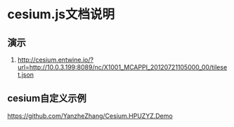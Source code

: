 # cesium.js文档说明

## 演示
1. http://cesium.entwine.io/?url=http://10.0.3.199:8089/nc/X1001_MCAPPI_20120721105000_00/tileset.json

## cesium自定义示例
https://github.com/YanzheZhang/Cesium.HPUZYZ.Demo
